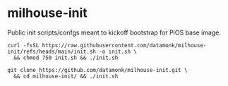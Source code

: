 # milhouse-init
Public init scripts/confgs meant to kickoff bootstrap for PiOS base image.

```
curl -fsSL https://raw.githubusercontent.com/datamonk/milhouse-init/refs/heads/main/init.sh -o init.sh \
  && chmod 750 init.sh && ./init.sh
```

```
git clone https://github.com/datamonk/milhouse-init.git \
  && cd milhouse-init/ && ./init.sh
```
